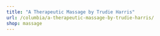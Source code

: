 ```yaml
---
title: "A Therapeutic Massage by Trudie Harris"
url: /columbia/a-therapeutic-massage-by-trudie-harris/
shop: massage
---
```

